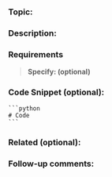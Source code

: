 ### Topic:

### Description:

### Requirements

> **Specify: (optional)**

### Code Snippet (optional):

    ```python
    # Code
    ```

### Related (optional):

### Follow-up comments: